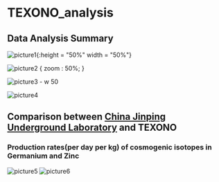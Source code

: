 # TEXONO_analysis

## Data Analysis Summary 
![picture1](https://user-images.githubusercontent.com/36488608/42108160-5bfc5ffc-7b9f-11e8-981f-1da11baaaddc.png){:height = "50%" width = "50%"}

![picture2](https://user-images.githubusercontent.com/36488608/42108228-88157a7e-7b9f-11e8-947d-cf5ac66cdddf.png) { zoom : 50%; }

![picture3 - w 50](https://user-images.githubusercontent.com/36488608/42108251-955fb42e-7b9f-11e8-847f-72e2b73a167e.png)

![picture4](https://user-images.githubusercontent.com/36488608/42108254-9878f27e-7b9f-11e8-9dfb-db9e5ca8ff7d.png)





## Comparison between [China Jinping Underground Laboratory](https://en.wikipedia.org/wiki/China_Jinping_Underground_Laboratory) and TEXONO
### Production rates(per day per kg) of cosmogenic isotopes in Germanium and Zinc 

![picture5](https://user-images.githubusercontent.com/36488608/42108261-9c9bca5c-7b9f-11e8-913a-49cb74717e1f.png)
![picture6](https://user-images.githubusercontent.com/36488608/42109035-eab66a06-7ba1-11e8-9995-ec4468a595ac.png)
